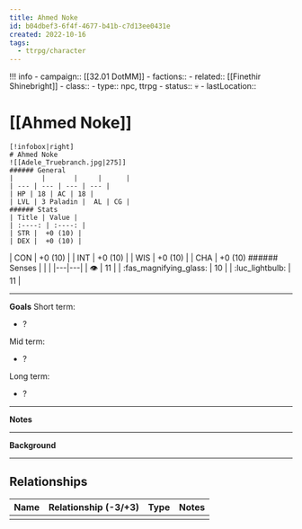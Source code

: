 ```yaml
---
title: Ahmed Noke
id: b04dbef3-6f4f-4677-b41b-c7d13ee0431e
created: 2022-10-16
tags:
  - ttrpg/character
---
```


!!! info
    - campaign:: [[32.01 DotMM]]
    - factions:: 
    - related:: [[Finethir Shinebright]]
    - class:: 
    - type:: npc, ttrpg
    - status:: 💀
    - lastLocation:: 

# [[Ahmed Noke]]

    [!infobox|right]
    # Ahmed Noke
    ![[Adele_Truebranch.jpg|275]]
    ###### General
    |       |       |     |      |
    | --- | --- | --- | --- |
    | HP | 18 | AC | 18 |
    | LVL | 3 Paladin |  AL | CG | 
    ###### Stats
    | Title | Value |
    | :----: | :----: |
    | STR |  +0 (10) |
    | DEX |  +0 (10) |
 | CON | +0 (10) |
    | INT | +0 (10) |
    | WIS | +0 (10) |
    | CHA | +0 (10) 
    ###### Senses
    | | |
    |---|---|
    | 👁️ | 11 |
    |  :fas_magnifying_glass:   | 10 |
    |  :luc_lightbulb: | 11 |

---
**Goals**
Short term:
 - ?

Mid term:
- ?

Long term:
- ?
---
**Notes**

---
**Background**

---

## Relationships

| Name    | Relationship (-3/+3) | Type | Notes  |
| ------- | :------------------: | ---- | ------ |
|         |                      |      |        |  
